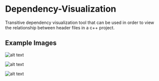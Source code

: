 Dependency-Visualization
========================

Transitive dependency visualization tool that can be used in order to view the relationship between header files in a c++ project.


Example Images
--------------

![alt text](http://i.imgur.com/Eb3V1C3.png "Transitive Dependency Visualization Example Image")

![alt text](http://i.imgur.com/EQuKCpN.png "Transitive Dependency Visualization Example Image")

![alt text](http://i.imgur.com/WB6baOT.png "Transitive Dependency Visualization Example Image")